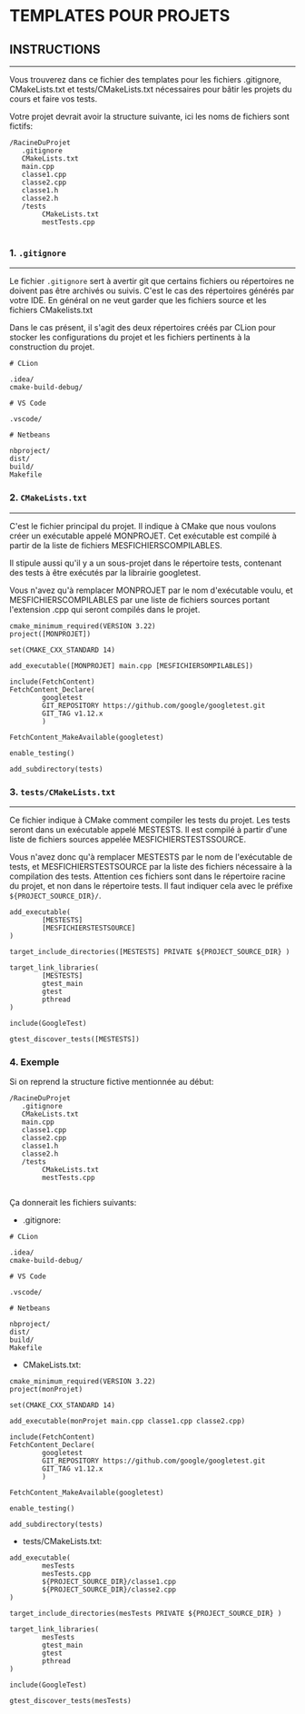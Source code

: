 # TEMPLATES POUR PROJETS

## INSTRUCTIONS
____________

Vous trouverez dans ce fichier des templates pour les fichiers .gitignore, CMakeLists.txt
et tests/CMakeLists.txt nécessaires pour bâtir les projets du cours et faire vos tests.

Votre projet devrait avoir la structure suivante, ici les noms de fichiers sont fictifs:

```
/RacineDuProjet
   .gitignore
   CMakeLists.txt     
   main.cpp
   classe1.cpp
   classe2.cpp
   classe1.h
   classe2.h
   /tests
        CMakeLists.txt
        mestTests.cpp
        
```

### 1. ```.gitignore```
_____________________

Le fichier ```.gitignore``` sert à avertir git que certains fichiers ou répertoires ne doivent pas être archivés ou suivis.
C'est le cas des répertoires générés par votre IDE.  En général on ne veut garder que les fichiers source et les fichiers
CMakelists.txt


Dans le cas présent, il s'agit des deux répertoires créés par CLion pour stocker les configurations du projet et les 
fichiers pertinents à la construction du projet.

```
# CLion

.idea/
cmake-build-debug/

# VS Code

.vscode/

# Netbeans

nbproject/
dist/
build/
Makefile

```



### 2. ```CMakeLists.txt ```
________________________

C'est le fichier principal du projet.  Il indique à CMake que nous voulons créer un exécutable 
appelé MONPROJET.  Cet exécutable est compilé à partir de la liste de fichiers MESFICHIERSCOMPILABLES.

Il stipule aussi qu'il y a un sous-projet dans le répertoire tests, contenant des tests à être 
exécutés par la librairie googletest.

Vous n'avez qu'à remplacer MONPROJET par le nom d'exécutable voulu, et MESFICHIERSCOMPILABLES par une liste de 
fichiers sources portant l'extension .cpp qui seront compilés dans le projet.

```
cmake_minimum_required(VERSION 3.22)
project([MONPROJET])

set(CMAKE_CXX_STANDARD 14)

add_executable([MONPROJET] main.cpp [MESFICHIERSOMPILABLES])

include(FetchContent)
FetchContent_Declare(
        googletest
        GIT_REPOSITORY https://github.com/google/googletest.git
        GIT_TAG v1.12.x
        )

FetchContent_MakeAvailable(googletest)

enable_testing()

add_subdirectory(tests)

```


### 3. ```tests/CMakeLists.txt```
____________________

Ce fichier indique à CMake comment compiler les tests du projet.  Les tests seront 
dans un exécutable appelé MESTESTS.  Il est compilé à partir d'une liste de 
fichiers sources appelée MESFICHIERSTESTSSOURCE.

Vous n'avez donc qu'à remplacer MESTESTS par le nom de l'exécutable de tests, et 
MESFICHIERSTESTSOURCE par la liste des fichiers nécessaire à la compilation des tests.  Attention ces fichiers sont dans
le répertoire racine du projet, et non dans le répertoire tests.  Il faut indiquer cela avec le préfixe ```${PROJECT_SOURCE_DIR}/```.

```
add_executable(
        [MESTESTS]
        [MESFICHIERSTESTSOURCE]
)

target_include_directories([MESTESTS] PRIVATE ${PROJECT_SOURCE_DIR} )

target_link_libraries(
        [MESTESTS]
        gtest_main
        gtest
        pthread
)

include(GoogleTest)

gtest_discover_tests([MESTESTS])

```

### 4. Exemple

Si on reprend la structure fictive mentionnée au début:
```
/RacineDuProjet
   .gitignore
   CMakeLists.txt     
   main.cpp
   classe1.cpp
   classe2.cpp
   classe1.h
   classe2.h
   /tests
        CMakeLists.txt
        mestTests.cpp
        
```
Ça donnerait les fichiers suivants:

- .gitignore:
```
# CLion

.idea/
cmake-build-debug/

# VS Code

.vscode/

# Netbeans

nbproject/
dist/
build/
Makefile

```

- CMakeLists.txt:
```
cmake_minimum_required(VERSION 3.22)
project(monProjet)

set(CMAKE_CXX_STANDARD 14)

add_executable(monProjet main.cpp classe1.cpp classe2.cpp)

include(FetchContent)
FetchContent_Declare(
        googletest
        GIT_REPOSITORY https://github.com/google/googletest.git
        GIT_TAG v1.12.x
        )

FetchContent_MakeAvailable(googletest)

enable_testing()

add_subdirectory(tests)

```

- tests/CMakeLists.txt:
```
add_executable(
        mesTests
        mesTests.cpp
        ${PROJECT_SOURCE_DIR}/classe1.cpp
        ${PROJECT_SOURCE_DIR}/classe2.cpp
)

target_include_directories(mesTests PRIVATE ${PROJECT_SOURCE_DIR} )

target_link_libraries(
        mesTests
        gtest_main
        gtest
        pthread
)

include(GoogleTest)

gtest_discover_tests(mesTests)

```